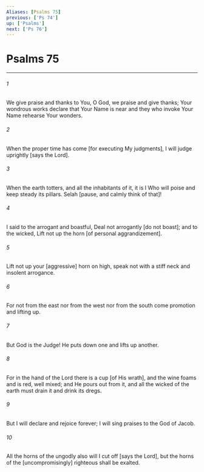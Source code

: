 ```yaml
---
Aliases: [Psalms 75]
previous: ['Ps 74']
up: ['Psalms']
next: ['Ps 76']
---
```

# Psalms 75

***














###### 1 






We give praise and thanks to You, O God, we praise and give thanks; Your wondrous works declare that Your Name is near and they who invoke Your Name rehearse Your wonders. 













###### 2 






When the proper time has come [for executing My judgments], I will judge uprightly [says the Lord]. 













###### 3 






When the earth totters, and all the inhabitants of it, it is I Who will poise and keep steady its pillars. Selah [pause, and calmly think of that]! 













###### 4 






I said to the arrogant and boastful, Deal not arrogantly [do not boast]; and to the wicked, Lift not up the horn [of personal aggrandizement]. 













###### 5 






Lift not up your [aggressive] horn on high, speak not with a stiff neck and insolent arrogance. 













###### 6 






For not from the east nor from the west nor from the south come promotion and lifting up. 













###### 7 






But God is the Judge! He puts down one and lifts up another. 













###### 8 






For in the hand of the Lord there is a cup [of His wrath], and the wine foams and is red, well mixed; and He pours out from it, and all the wicked of the earth must drain it and drink its dregs. 













###### 9 






But I will declare and rejoice forever; I will sing praises to the God of Jacob. 













###### 10 






All the horns of the ungodly also will I cut off [says the Lord], but the horns of the [uncompromisingly] righteous shall be exalted.
